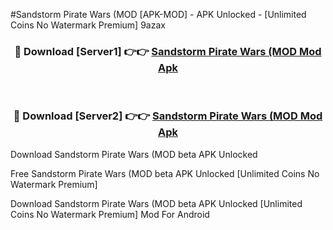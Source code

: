 #Sandstorm Pirate Wars (MOD [APK-MOD] - APK Unlocked - [Unlimited Coins No Watermark Premium] 9azax



<div align="center">

<h3>🔴 Download [Server1] 👉👉 <a href="https://momento.my/?title=Sandstorm_Pirate_Wars_(MOD">Sandstorm Pirate Wars (MOD Mod Apk</a></h3><br>

<h3>🔴 Download [Server2] 👉👉 <a href="https://momento.my/?title=Sandstorm_Pirate_Wars_(MOD">Sandstorm Pirate Wars (MOD Mod Apk</a></h3>
</div>



Download Sandstorm Pirate Wars (MOD beta APK Unlocked

Free Sandstorm Pirate Wars (MOD beta APK Unlocked [Unlimited Coins No Watermark Premium]

Download Sandstorm Pirate Wars (MOD beta APK Unlocked [Unlimited Coins No Watermark Premium] Mod For Android
